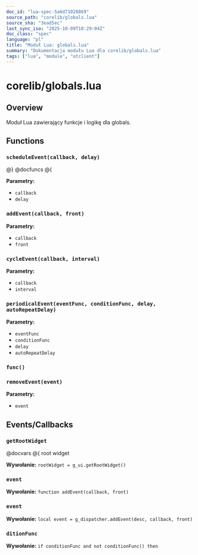 ```yaml
---
doc_id: "lua-spec-5a6d71028869"
source_path: "corelib/globals.lua"
source_sha: "3ead5ec"
last_sync_iso: "2025-10-09T10:29:04Z"
doc_class: "spec"
language: "pl"
title: "Moduł Lua: globals.lua"
summary: "Dokumentacja modułu Lua dla corelib/globals.lua"
tags: ["lua", "module", "otclient"]
---
```


# corelib/globals.lua

## Overview

Moduł Lua zawierający funkcje i logikę dla globals.

## Functions

### `scheduleEvent(callback, delay)`

@} @docfuncs @{

**Parametry:**

- `callback`
- `delay`

### `addEvent(callback, front)`

**Parametry:**

- `callback`
- `front`

### `cycleEvent(callback, interval)`

**Parametry:**

- `callback`
- `interval`

### `periodicalEvent(eventFunc, conditionFunc, delay, autoRepeatDelay)`

**Parametry:**

- `eventFunc`
- `conditionFunc`
- `delay`
- `autoRepeatDelay`

### `func()`

### `removeEvent(event)`

**Parametry:**

- `event`

## Events/Callbacks

### `getRootWidget`

@docvars @{ root widget

**Wywołanie:** `rootWidget = g_ui.getRootWidget()`

### `event`

**Wywołanie:** `function addEvent(callback, front)`

### `event`

**Wywołanie:** `local event = g_dispatcher.addEvent(desc, callback, front)`

### `ditionFunc`

**Wywołanie:** `if conditionFunc and not conditionFunc() then`

